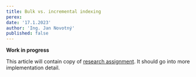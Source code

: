 ```yaml
---
title: Bulk vs. incremental indexing
perex:
date: '17.1.2023'
author: 'Ing. Jan Novotný'
published: false
---
```


**Work in progress**

This article will contain copy of [research assignment](https://evitadb.io/research/assignment/index#entity-indexing).
It should go into more implementation detail.
